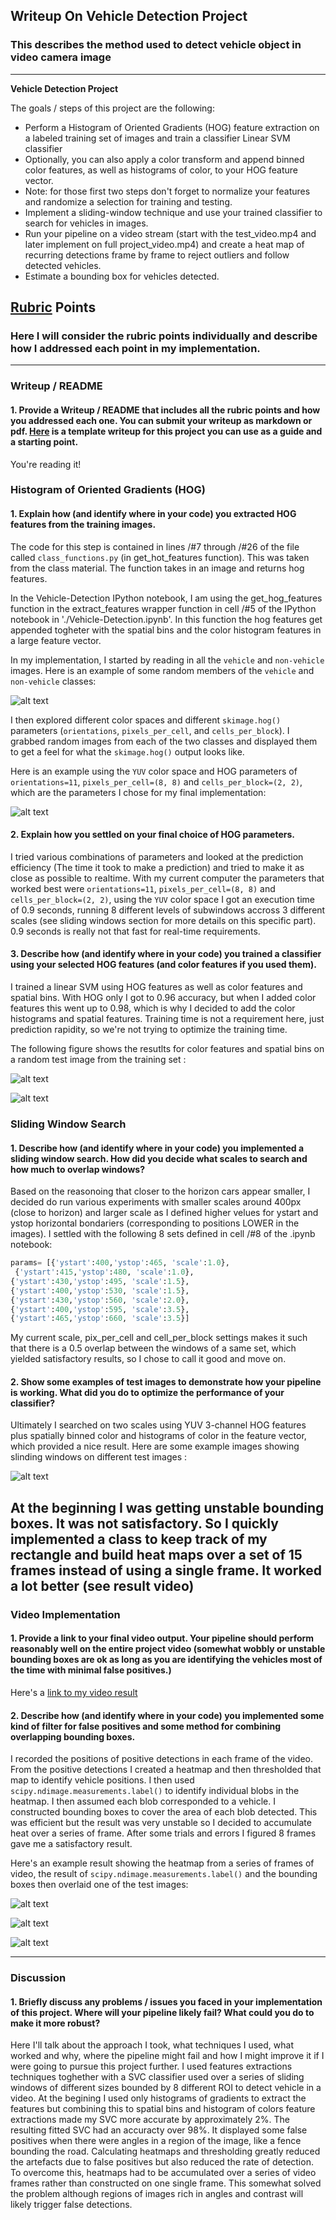 ## Writeup On Vehicle Detection Project
### This describes the method used to detect vehicle object in video camera image

---

**Vehicle Detection Project**

The goals / steps of this project are the following:

* Perform a Histogram of Oriented Gradients (HOG) feature extraction on a labeled training set of images and train a classifier Linear SVM classifier
* Optionally, you can also apply a color transform and append binned color features, as well as histograms of color, to your HOG feature vector. 
* Note: for those first two steps don't forget to normalize your features and randomize a selection for training and testing.
* Implement a sliding-window technique and use your trained classifier to search for vehicles in images.
* Run your pipeline on a video stream (start with the test_video.mp4 and later implement on full project_video.mp4) and create a heat map of recurring detections frame by frame to reject outliers and follow detected vehicles.
* Estimate a bounding box for vehicles detected.

[//]: # (Image References)
[image1]: ./examples/car_not_car.png
[image2]: ./examples/HOG_example.png
[image3]: ./examples/color_histograms.png
[image4]: ./examples/spatial_bins.png
[image5]: ./examples/heatmap.png
[image6]: ./examples/bounding_boxes.png
[image7]: ./examples/sliding_windows_many.png
[image8]: ./examples/sliding_window.png
[video1]: ./proj_video_out.mp4

## [Rubric](https://review.udacity.com/#!/rubrics/513/view) Points
### Here I will consider the rubric points individually and describe how I addressed each point in my implementation.  

---
### Writeup / README

#### 1. Provide a Writeup / README that includes all the rubric points and how you addressed each one.  You can submit your writeup as markdown or pdf.  [Here](https://github.com/udacity/CarND-Vehicle-Detection/blob/master/writeup_template.md) is a template writeup for this project you can use as a guide and a starting point.  

You're reading it!

### Histogram of Oriented Gradients (HOG)

#### 1. Explain how (and identify where in your code) you extracted HOG features from the training images.

The code for this step is contained in lines /#7 through /#26 of the file called `class_functions.py` (in get_hot_features function).  This was taken from the class material. The function takes in an image and returns hog features.

In the Vehicle-Detection IPython notebook, I am using the get_hog_features function in the extract_features wrapper function in cell /#5 of the IPython notebook in './Vehicle-Detection.ipynb'. In this function the hog features get appended togheter with the spatial bins and the color histogram features in a large feature vector.

In my implementation, I started by reading in all the `vehicle` and `non-vehicle` images.  Here is an example of some random members of the `vehicle` and `non-vehicle` classes:

![alt text][image1]

I then explored different color spaces and different `skimage.hog()` parameters (`orientations`, `pixels_per_cell`, and `cells_per_block`).  I grabbed random images from each of the two classes and displayed them to get a feel for what the `skimage.hog()` output looks like.

Here is an example using the `YUV` color space and HOG parameters of `orientations=11`, `pixels_per_cell=(8, 8)` and `cells_per_block=(2, 2)`, which are the parameters I chose for my final implementation:


![alt text][image2]

#### 2. Explain how you settled on your final choice of HOG parameters.

I tried various combinations of parameters and looked at the prediction efficiency (The time it took to make a prediction) and tried to make it as close as possible to realtime. With my current computer the parameters that worked best were `orientations=11`, `pixels_per_cell=(8, 8)` and `cells_per_block=(2, 2)`, using the `YUV` color space I got an execution time of 0.9 seconds, running 8 different levels of subwindows accross 3 different scales (see sliding windows section for more details on this specific part). 0.9 seconds is really not that fast for real-time requirements. 

#### 3. Describe how (and identify where in your code) you trained a classifier using your selected HOG features (and color features if you used them).

I trained a linear SVM using HOG features as well as color features and spatial bins. With HOG only I got to 0.96 accuracy, but when I added color features this went up to 0.98, which is why I decided to add the color histograms and spatial features. Training time is not a requirement here, just prediction rapidity, so we're not trying to optimize the training time. 

The following figure shows the resutlts for color features and spatial bins on a random test image from the training set :

![alt text][image3]

![alt text][image4]

### Sliding Window Search

#### 1. Describe how (and identify where in your code) you implemented a sliding window search.  How did you decide what scales to search and how much to overlap windows?

Based on the reasonoing that closer to the horizon cars appear smaller, I decided do run various experiments with smaller scales around 400px (close to horizon) and larger scale as I defined higher velues for ystart and ystop horizontal bondariers (corresponding to positions LOWER in the images). I settled with the following 8 sets defined in cell /#8 of the .ipynb notebook: 

```python
params= [{'ystart':400,'ystop':465, 'scale':1.0},
 {'ystart':415,'ystop':480, 'scale':1.0},
{'ystart':430,'ystop':495, 'scale':1.5},
{'ystart':400,'ystop':530, 'scale':1.5},
{'ystart':430,'ystop':560, 'scale':2.0},
{'ystart':400,'ystop':595, 'scale':3.5},
{'ystart':465,'ystop':660, 'scale':3.5}]
```

My current scale, pix_per_cell and cell_per_block settings makes it such that there is a 0.5 overlap between the windows of a same set, which yielded satisfactory results, so I chose to call it good and move on. 

#### 2. Show some examples of test images to demonstrate how your pipeline is working.  What did you do to optimize the performance of your classifier?

Ultimately I searched on two scales using YUV 3-channel HOG features plus spatially binned color and histograms of color in the feature vector, which provided a nice result.  Here are some example images showing slinding windows on different test images :

![alt text][image7]

At the beginning I was getting unstable bounding boxes. It was not satisfactory. So I quickly implemented a class to keep track of my rectangle and build heat maps over a set of 15 frames instead of using a single frame. It worked a lot better (see result video)
---

### Video Implementation

#### 1. Provide a link to your final video output.  Your pipeline should perform reasonably well on the entire project video (somewhat wobbly or unstable bounding boxes are ok as long as you are identifying the vehicles most of the time with minimal false positives.)
Here's a [link to my video result](./proj_video_out.mp4)


#### 2. Describe how (and identify where in your code) you implemented some kind of filter for false positives and some method for combining overlapping bounding boxes.

I recorded the positions of positive detections in each frame of the video.  From the positive detections I created a heatmap and then thresholded that map to identify vehicle positions.  I then used `scipy.ndimage.measurements.label()` to identify individual blobs in the heatmap.  I then assumed each blob corresponded to a vehicle.  I constructed bounding boxes to cover the area of each blob detected.  This was efficient but the result was very unstable so I decided to accumulate heat over a series of frame. After some trials and errors I figured 8 frames gave me a satisfactory result. 

Here's an example result showing the heatmap from a series of frames of video, the result of `scipy.ndimage.measurements.label()` and the bounding boxes then overlaid one of the test images:

![alt text][image8]

![alt text][image5]

![alt text][image6]


---

### Discussion

#### 1. Briefly discuss any problems / issues you faced in your implementation of this project.  Where will your pipeline likely fail?  What could you do to make it more robust?

Here I'll talk about the approach I took, what techniques I used, what worked and why, where the pipeline might fail and how I might improve it if I were going to pursue this project further. I used features extractions techniques toghether with a SVC classifier used over a series of sliding windows of different sizes bounded by 8 different ROI to detect vehicle in a video. At the begining I used only histograms of gradients to extract the features but combining this to spatial bins and histogram of colors feature extractions made my SVC more accurate by approximately 2%. The resulting fitted SVC had an accuracty over 98%. It displayed some false positives when there were angles in a region of the image, like a fence bounding the road. Calculating heatmaps and thresholding greatly reduced the artefacts due to false positives but also reduced the rate of detection. To overcome this, heatmaps had to be accumulated over a series of video frames rather than constructed on one single frame. This somewhat solved the problem although regions of images rich in angles and contrast will likely trigger false detections. 

